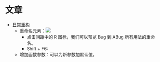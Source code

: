 # 文章
- [日常重构](https://blog.jetbrains.com/zh-hans/idea/2020/09/intellij-idea/)
	- 重命名元素：![](https://s2.loli.net/2023/01/03/HR5uAaKWzydfVDv.png)
		- 点击间距中的 R 图标，我们可以预览 Bug 到 ABug 所有用法的重命名。
		- Shift + F6: 
	- 增加函数参数：可以为新参数加默认值。